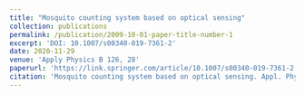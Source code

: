 ```yaml
---
title: "Mosquito counting system based on optical sensing"
collection: publications
permalink: /publication/2009-10-01-paper-title-number-1
excerpt: 'DOI: 10.1007/s00340-019-7361-2'
date: 2020-11-29
venue: 'Apply Physics B 126, 28'
paperurl: 'https://link.springer.com/article/10.1007/s00340-019-7361-2'
citation: 'Mosquito counting system based on optical sensing. Appl. Phys. B 126, 28 (2020).'
---
```

